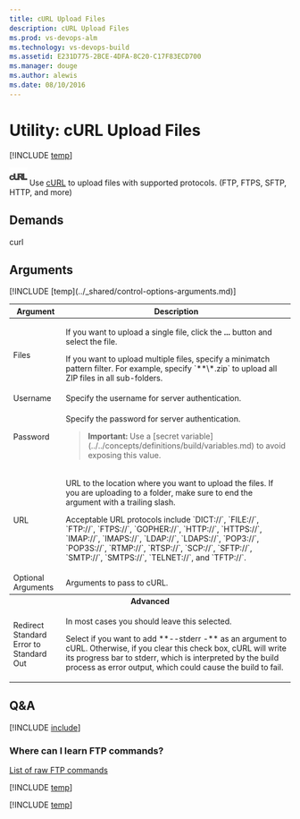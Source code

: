 ```yaml
---
title: cURL Upload Files
description: cURL Upload Files
ms.prod: vs-devops-alm
ms.technology: vs-devops-build
ms.assetid: E231D775-2BCE-4DFA-8C20-C17F83ECD700
ms.manager: douge
ms.author: alewis
ms.date: 08/10/2016
---
```


# Utility: cURL Upload Files

[!INCLUDE [temp](../../_shared/version-tfs-2015-rtm.md)]

![icon](_img/curl-upload-files.png) Use [cURL](http://curl.haxx.se/) to upload files with supported protocols. (FTP, FTPS, SFTP, HTTP, and more)

## Demands

curl

## Arguments

<table>
<thead>
<tr>
<th>Argument</th>
<th>Description</th>
</tr>
</thead>
<tr>
<td>Files</td>
<td>
<p>If you want to upload a single file, click the <strong>...</strong> button and select the file.</p>
<p>If you want to upload multiple files, specify a minimatch pattern filter. For example, specify `**\*.zip` to upload all ZIP files in all sub-folders.</p>
</td>
</tr>
<tr>
<td>Username</td>
<td>
Specify the username for server authentication.
</td>
</tr>
<tr>
<td>Password</td>
<td>
<p>Specify the password for server authentication.</p>
<blockquote><strong>Important: </strong> Use a [secret variable](../../concepts/definitions/build/variables.md) to avoid exposing this value.</blockquote>
</td>
</tr>
<tr>
<td>URL</td>
<td>
<p>URL to the location where you want to upload the files. If you are uploading to a folder, make sure to end the argument with a trailing slash.</p>
<p>Acceptable URL protocols include `DICT://`, `FILE://`, `FTP://`, `FTPS://`, `GOPHER://`, `HTTP://`, `HTTPS://`, `IMAP://`, `IMAPS://`, `LDAP://`, `LDAPS://`, `POP3://`, `POP3S://`, `RTMP://`, `RTSP://`, `SCP://`, `SFTP://`, `SMTP://`, `SMTPS://`, `TELNET://`, and `TFTP://`.</p>
</td>
</tr>
<tr>
<td>Optional Arguments</td>
<td>
Arguments to pass to cURL.
</td>
</tr>
<tr>
<th style="text-align: center" colspan="2">Advanced</th>
</tr>
<tr>
<td>Redirect Standard Error to Standard Out</td>
<td>
<p>In most cases you should leave this selected.</p>
<p>Select if you want to add **--stderr -** as an argument to cURL. Otherwise, if you clear this check box, cURL will write its progress bar to stderr, which is interpreted by the build process as error output, which could cause the build to fail.</p>
</td>
</tr>
[!INCLUDE [temp](../_shared/control-options-arguments.md)]
</table>

## Q&A
<!-- BEGINSECTION class="md-qanda" -->

[!INCLUDE [include](../_shared/qa-minimatch.md)]

### Where can I learn FTP commands?

[List of raw FTP commands](http://www.nsftools.com/tips/RawFTP.htm)

[!INCLUDE [temp](../../_shared/qa-agents.md)]

[!INCLUDE [temp](../../_shared/qa-versions.md)]

<!-- ENDSECTION -->
